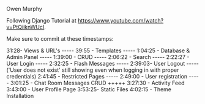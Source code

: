 Owen Murphy


Following Django Tutorial at https://www.youtube.com/watch?v=PtQiiknWUcI.

Make sure to commit at these timestamps:

31:28- Views & URL's -----
39:55 - Templates -----
1:04:25 - Database & Admin Panel -----
1:39:00 - CRUD -----
2:06:22 - Search -----
2:22:27 - User Login -----
2:32:25 - Flash Messages -----
2:39:03- User Logout ----- ('User does not exist' still showing even when logging in with proper credentials)
2:41:45 - Restricted Pages -----
2:49:00 - User registration -----
3:01:25 -  Chat Room Messages CRUD +++++
3:27:30 - Activity Feed
3:43:00 - User Profile Page
3:53:25- Static Files
4:02:15 - Theme Installation